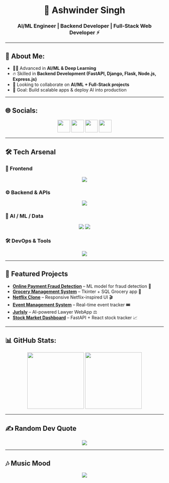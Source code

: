 <h1 align="center">🚀 Ashwinder Singh</h1>
<h3 align="center">AI/ML Engineer | Backend Developer | Full-Stack Web Developer ⚡</h3>

---

## 💫 About Me:
- 🧑‍💻 Advanced in **AI/ML & Deep Learning**  
- 🔥 Skilled in **Backend Development (FastAPI, Django, Flask, Node.js, Express.js)**  
- 🤝 Looking to collaborate on **AI/ML + Full-Stack projects**  
- 🎯 Goal: Build scalable apps & deploy AI into production  

---

## 🌐 Socials:
<p align="center">
<a href="https://linkedin.com/in/ashwinder-bot" target="blank"><img src="https://skillicons.dev/icons?i=linkedin" height="40"/></a>
<a href="https://www.instagram.com/ashwinder_7/" target="blank"><img src="https://skillicons.dev/icons?i=instagram" height="40"/></a>
<a href="mailto:singhashwinder19@gmail.com" target="blank"><img src="https://skillicons.dev/icons?i=gmail" height="40"/></a>
<a href="https://x.com/" target="blank"><img src="https://skillicons.dev/icons?i=twitter" height="40"/></a>
</p>

---

## 🛠️ Tech Arsenal

### 🎨 Frontend
<p align="center">
<img src="https://skillicons.dev/icons?i=html,css,javascript,react,tailwind,figma" />
</p>

### ⚙️ Backend & APIs
<p align="center">
<img src="https://skillicons.dev/icons?i=nodejs,express,fastapi,django,flask,php" />
</p>

### 🧠 AI / ML / Data
<p align="center">
<img src="https://skillicons.dev/icons?i=python,pytorch,tensorflow" />  
<img src="https://skillicons.dev/icons?i=mysql,mongodb" />
</p>

### 🛠️ DevOps & Tools
<p align="center">
<img src="https://skillicons.dev/icons?i=docker,postman,git,github,linux,vscode" />
</p>

---

## 🚀 Featured Projects

- **[Online Payment Fraud Detection](https://github.com/ashwinder-bot/ONLINE-PAYMENT-FRAUD-DETECTION)** – ML model for fraud detection 🧠  
- **[Grocery Management System](https://github.com/ashwinder-bot/GROCERY-MANAGMENT-SYSTEM)** – Tkinter + SQL Grocery app 🛒  
- **[Netflix Clone](https://github.com/ashwinder-bot/NETFLIX-CLONE)** – Responsive Netflix-inspired UI 🎬  
- **[Event Management System](https://github.com/ashwinder-bot/EVENT-MANAGMENT)** – Real-time event tracker 🎟️  
- **[JurIsly](https://github.com/ashwinder-bot/JURISLY)** – AI-powered Lawyer WebApp ⚖️  
- **[Stock Market Dashboard](https://github.com/ashwinder-bot/stock-market-dashboard)** – FastAPI + React stock tracker 📈  

---

## 📊 GitHub Stats:
<p align="center">
  <img src="https://github-readme-stats.vercel.app/api?username=ashwinder-bot&theme=radical&hide_border=false&include_all_commits=true&count_private=true" height="180"/>
  <img src="https://github-readme-streak-stats.herokuapp.com/?user=ashwinder-bot&theme=radical&hide_border=false" height="180"/>
</p>

---

## ✍️ Random Dev Quote
<p align="center">
<img src="https://quotes-github-readme.vercel.app/api?type=horizontal&theme=radical"/>
</p>

---

## 🎶 Music Mood
<p align="center">
  <img src="https://spotify-github-profile.vercel.app/api/view?uid=31xvzm65tktwxx&cover_image=true&theme=default&show_offline=false&background_color=121212" />
</p>
